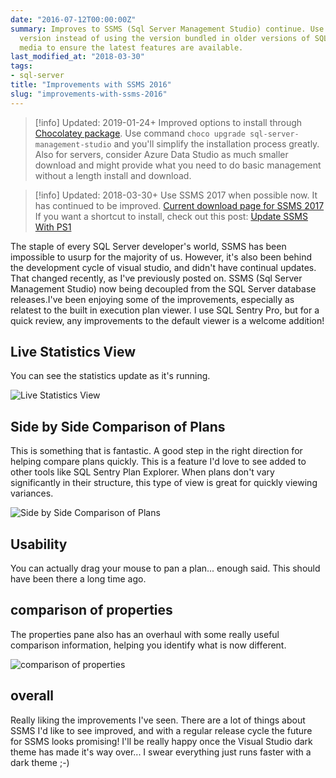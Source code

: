 ```yaml
---
date: "2016-07-12T00:00:00Z"
summary: Improves to SSMS (Sql Server Management Studio) continue. Use the latest
  version instead of using the version bundled in older versions of SQL Server Installation
  media to ensure the latest features are available.
last_modified_at: "2018-03-30"
tags:
- sql-server
title: "Improvements with SSMS 2016"
slug: "improvements-with-ssms-2016"
---
```


> [!info] Updated: 2019-01-24+
> Improved options to install through [Chocolatey package](http://bit.ly/2FYyNdS). Use command `choco upgrade sql-server-management-studio` and you'll simplify the installation process greatly.
> Also for servers, consider Azure Data Studio as much smaller download and might provide what you need to do basic management without a length install and download.

> [!info] Updated: 2018-03-30+
> Use SSMS 2017 when possible now. It has continued to be improved. [Current download page for SSMS 2017](http://bit.ly/2uvpSMG)
> If you want a shortcut to install, check out this post: [Update SSMS With PS1]([[2017-07-03-update-ssms-with-ps1]])

The staple of every SQL Server developer's world, SSMS has been impossible to usurp for the majority of us. However, it's also been behind the development cycle of visual studio, and didn't have continual updates. That changed recently, as I've previously posted on. SSMS (Sql Server Management Studio) now being decoupled from the SQL Server database releases.I've been enjoying some of the improvements, especially as relatest to the built in execution plan viewer. I use SQL Sentry Pro, but for a quick review, any improvements to the default viewer is a welcome addition!

## Live Statistics View

You can see the statistics update as it's running.

![Live Statistics View](/images/live-statistics-view.png)

## Side by Side Comparison of Plans

This is something that is fantastic. A good step in the right direction for helping compare plans quickly. This is a feature I'd love to see added to other tools like SQL Sentry Plan Explorer.  When plans don't vary significantly in their structure, this type of view is great for quickly viewing variances.

![Side by Side Comparison of Plans](/images/side-by-side-comparison-of-plans.png)

## Usability

You can actually drag your mouse to pan a plan... enough said. This should have been there a long time ago.

## comparison of properties

The properties pane also has an overhaul with some really useful comparison information, helping you identify what is now different.

![comparison of properties](/images/comparison-of-properties.png)

## overall

Really liking the improvements I've seen. There are a lot of things about SSMS I'd like to see improved, and with a regular release cycle the future for SSMS looks promising!
I'll be really happy once the Visual Studio dark theme has made it's way over... I swear everything just runs faster with a dark theme ;-)
